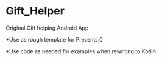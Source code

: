 # Gift_Helper
Original Gift helping Android App

*Use as rough template for Prezents.0

*Use code as needed for examples when rewriting to Kotlin
